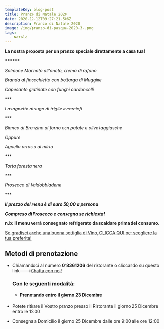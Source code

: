 ```yaml
---
templateKey: blog-post
title: Pranzo di Natale 2020
date: 2020-12-12T09:27:21.506Z
description: Pranzo di Natale 2020
image: /img/pranzo-di-pasqua-2020-3-.png
tags:
  - Natale
---
```

**La nostra proposta per un pranzo speciale direttamente a casa tua!**

**\*\*\*\*\*\***

*Salmone Marinato all'aneto, crema di rafano*

*Branda al finocchietto con bottarga di Muggine*

*Capesante gratinate con funghi cardoncelli*

\*\**

 *Lasagnette al sugo di triglie e carciofi*

\*\**

 *Bianco di Branzino al forno con patate e olive taggiasche*

*Oppure*

*Agnello arrosto al mirto*

*\*\***

*Torta foresta nera*

*\*\***

*Prosecco di Valdobbiadene*

\*\**

***Il prezzo del menu è di euro 50,00 a persona***

 ***Compreso di Prosecco e consegna se richiesta!***

**n.b: Il menu verrà consegnato refrigerato da scaldare prima del consumo.**

[Se gradisci anche una buona bottiglia di Vino, CLICCA QUI per scegliere la tua preferita!](https://laruotaimperia.com/news/2020-05-20-carta-dei-vini/)

[](https://laruotaimperia.com/news/2020-05-20-carta-dei-vini/)<!--StartFragment-->

## Metodi di prenotazione

* Chiamandoci al numero **018361206** del ristorante o cliccando su questo link--->[Chatta con noi!](https://wa.me/39018361206)

  ### Con le seguenti modalità:

  * #### Prenotando entro il giorno 23 Dicembre
* Potete ritirare il Vostro pranzo presso il Ristorante il giorno 25 Dicembre entro le 12:00
* Consegna a Domicilio il giorno 25 Dicembre dalle ore 9:00 alle ore 12:00